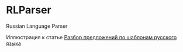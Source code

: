 # RLParser
Russian Language Parser

Иллюстрация к статье [Разбор предложений по шаблонам русского языка](https://habr.com/ru/articles/350802/)

